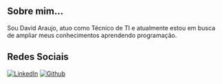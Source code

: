 ## Sobre mim...

Sou David Araujo, atuo como Técnico de TI e atualmente estou em busca de ampliar meus conhecimentos aprendendo programação.

## Redes Sociais

[![LinkedIn](https://img.shields.io/badge/-LinkedIn-000?style=for-the-badge&logo=linkedin&logoColor=30A3DC)](https://www.linkedin.com/in/david-q-araujo/)
[![Github](https://img.shields.io/badge/Github-000?style=for-the-badge&logo=Github&logoColor=fffff)](https://github.com/david-q-araujo)
